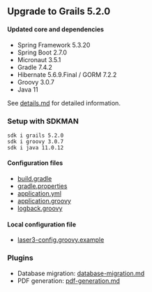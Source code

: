 
## Upgrade to Grails 5.2.0

#### Updated core and dependencies

- Spring Framework 5.3.20
- Spring Boot 2.7.0
- Micronaut 3.5.1
- Gradle 7.4.2
- Hibernate 5.6.9.Final / GORM 7.2.2
- Groovy 3.0.7
- Java 11

See [details.md](./details.md) for detailed information.

### Setup with SDKMAN

    sdk i grails 5.2.0
    sdk i groovy 3.0.7
    sdk i java 11.0.12

#### Configuration files

- [build.gradle](../build.gradle)
- [gradle.properties](../gradle.properties)
- [application.yml](../grails-app/conf/application.yml)
- [application.groovy](../grails-app/conf/application.groovy)
- [logback.groovy](../grails-app/conf/logback.groovy)

#### Local configuration file

- [laser3-config.groovy.example](../files/server/laser3-config.groovy.example)

### Plugins 

- Database migration: [database-migration.md](./database-migration.md)
- PDF generation: [pdf-generation.md](./pdf-generation.md)
